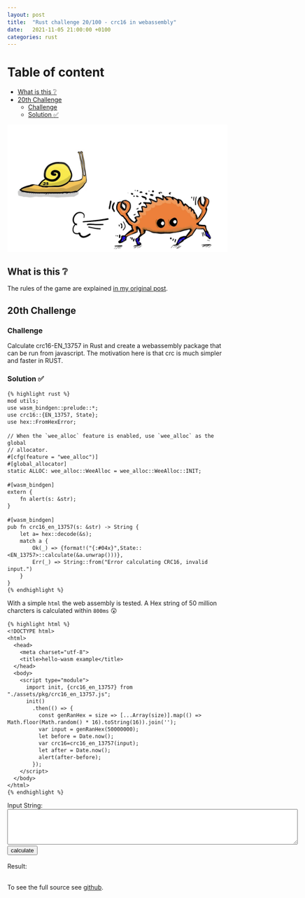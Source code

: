 ```yaml
---
layout: post
title:  "Rust challenge 20/100 - crc16 in webassembly"
date:   2021-11-05 21:00:00 +0100
categories: rust
---
```


#  Table of content
<!-- MarkdownTOC autolink="true" -->

- [What is this :grey_question:](#what-is-this-grey_question)
- [20th Challenge](#20th-challenge)
	- [Challenge](#challenge)
	- [Solution :white_check_mark:](#solution-white_check_mark)

<!-- /MarkdownTOC -->

![](/assets/img/crc.jpeg)


## What is this :grey_question: 

The rules of the game are explained [in my original post](https://maebli.github.io/rust/2021/10/18/100rust.html). 

## 20th Challenge
### Challenge

Calculate crc16-EN_13757 in Rust and create a webassembly package that can be run from javascript. The motivation here
is that crc is much simpler and faster in RUST.


### Solution :white_check_mark:

	{% highlight rust %}
	mod utils;
	use wasm_bindgen::prelude::*;
	use crc16::{EN_13757, State};
	use hex::FromHexError;

	// When the `wee_alloc` feature is enabled, use `wee_alloc` as the global
	// allocator.
	#[cfg(feature = "wee_alloc")]
	#[global_allocator]
	static ALLOC: wee_alloc::WeeAlloc = wee_alloc::WeeAlloc::INIT;

	#[wasm_bindgen]
	extern {
	    fn alert(s: &str);
	}

	#[wasm_bindgen]
	pub fn crc16_en_13757(s: &str) -> String {
	    let a= hex::decode(&s);
	    match a {
	        Ok(_) => {format!("{:#04x}",State::<EN_13757>::calculate(&a.unwrap()))},
	        Err(_) => String::from("Error calculating CRC16, invalid input.")
	    }
	}
	{% endhighlight %}

With a simple `html` the web assembly is tested. A Hex string of 50 million charcters is calculated within `800ms` :astonished:

	{% highlight html %}
	<!DOCTYPE html>
	<html>
	  <head>
	    <meta charset="utf-8">
	    <title>hello-wasm example</title>
	  </head>
	  <body>
	    <script type="module">
	      import init, {crc16_en_13757} from "./assets/pkg/crc16_en_13757.js";
	      init()
	        .then(() => {
	          const genRanHex = size => [...Array(size)].map(() => Math.floor(Math.random() * 16).toString(16)).join('');
	          var input = genRanHex(50000000);
	          let before = Date.now();
	          var crc16=crc16_en_13757(input);
	          let after = Date.now();
	          alert(after-before);
	        });
	    </script>
	  </body>
	</html>
	{% endhighlight %}


<script type="module">
  import init, {crc16_en_13757} from "{{ site.baseurl }}{% link assets/js/crc16_EN_13757.js %}";
  init()
  document.getElementById('calculate').addEventListener('click', () => {
  var x=crc16_en_13757(document.getElementById('inputstring').value);
  document.getElementById("output").innerText=x;
});
</script>
<form>
<label for="inputstring">Input String:</label><br>
<textarea rows="5" cols="80" id="inputstring"></textarea><br>
<input id="calculate" type="button" value="calculate" />
</form><br>
Result:<br>
<div id="output"></div>
<br>

To see the full source see [github](https://github.com/maebli/100rustsnippets/tree/master/crc16-EN-13757).
